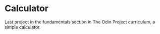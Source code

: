 # Calculator
Last project in the fundamentals section in The Odin Project curriculum, a simple calculator.
